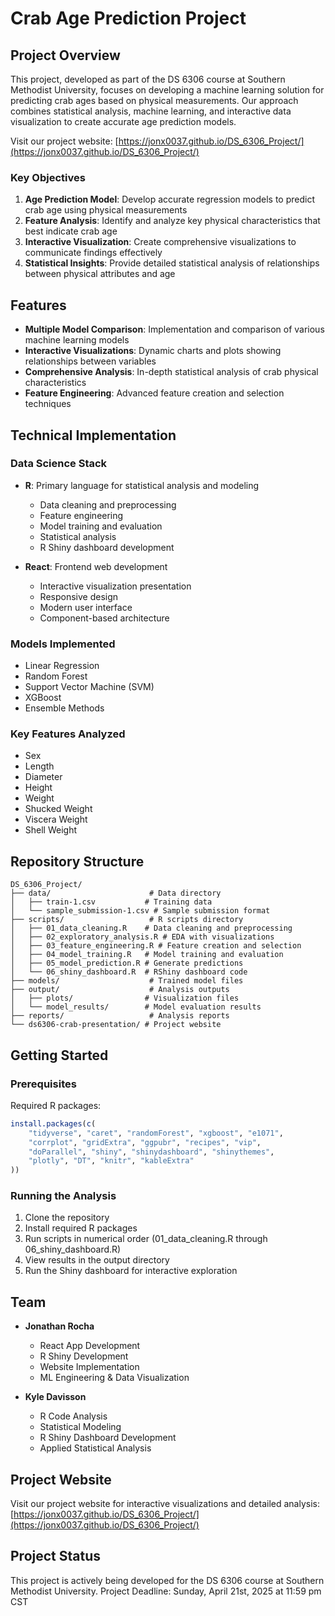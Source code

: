 # Crab Age Prediction Project

## Project Overview

This project, developed as part of the DS 6306 course at Southern Methodist University, focuses on developing a machine learning solution for predicting crab ages based on physical measurements. Our approach combines statistical analysis, machine learning, and interactive data visualization to create accurate age prediction models.

Visit our project website: [https://jonx0037.github.io/DS_6306_Project/](https://jonx0037.github.io/DS_6306_Project/)

### Key Objectives

1. **Age Prediction Model**: Develop accurate regression models to predict crab age using physical measurements
2. **Feature Analysis**: Identify and analyze key physical characteristics that best indicate crab age
3. **Interactive Visualization**: Create comprehensive visualizations to communicate findings effectively
4. **Statistical Insights**: Provide detailed statistical analysis of relationships between physical attributes and age

## Features

- **Multiple Model Comparison**: Implementation and comparison of various machine learning models
- **Interactive Visualizations**: Dynamic charts and plots showing relationships between variables
- **Comprehensive Analysis**: In-depth statistical analysis of crab physical characteristics
- **Feature Engineering**: Advanced feature creation and selection techniques

## Technical Implementation

### Data Science Stack

- **R**: Primary language for statistical analysis and modeling
  - Data cleaning and preprocessing
  - Feature engineering
  - Model training and evaluation
  - Statistical analysis
  - R Shiny dashboard development

- **React**: Frontend web development
  - Interactive visualization presentation
  - Responsive design
  - Modern user interface
  - Component-based architecture

### Models Implemented

- Linear Regression
- Random Forest
- Support Vector Machine (SVM)
- XGBoost
- Ensemble Methods

### Key Features Analyzed

- Sex
- Length
- Diameter
- Height
- Weight
- Shucked Weight
- Viscera Weight
- Shell Weight

## Repository Structure

```
DS_6306_Project/
├── data/                      # Data directory
│   ├── train-1.csv           # Training data
│   └── sample_submission-1.csv # Sample submission format
├── scripts/                   # R scripts directory
│   ├── 01_data_cleaning.R    # Data cleaning and preprocessing
│   ├── 02_exploratory_analysis.R # EDA with visualizations
│   ├── 03_feature_engineering.R # Feature creation and selection
│   ├── 04_model_training.R   # Model training and evaluation
│   ├── 05_model_prediction.R # Generate predictions
│   └── 06_shiny_dashboard.R  # RShiny dashboard code
├── models/                    # Trained model files
├── output/                    # Analysis outputs
│   ├── plots/                # Visualization files
│   └── model_results/        # Model evaluation results
├── reports/                   # Analysis reports
└── ds6306-crab-presentation/ # Project website
```

## Getting Started

### Prerequisites

Required R packages:
```r
install.packages(c(
    "tidyverse", "caret", "randomForest", "xgboost", "e1071",
    "corrplot", "gridExtra", "ggpubr", "recipes", "vip",
    "doParallel", "shiny", "shinydashboard", "shinythemes",
    "plotly", "DT", "knitr", "kableExtra"
))
```

### Running the Analysis

1. Clone the repository
2. Install required R packages
3. Run scripts in numerical order (01_data_cleaning.R through 06_shiny_dashboard.R)
4. View results in the output directory
5. Run the Shiny dashboard for interactive exploration

## Team

- **Jonathan Rocha**
  - React App Development
  - R Shiny Development
  - Website Implementation
  - ML Engineering & Data Visualization

- **Kyle Davisson**
  - R Code Analysis
  - Statistical Modeling
  - R Shiny Dashboard Development
  - Applied Statistical Analysis

## Project Website

Visit our project website for interactive visualizations and detailed analysis:
[https://jonx0037.github.io/DS_6306_Project/](https://jonx0037.github.io/DS_6306_Project/)

## Project Status

This project is actively being developed for the DS 6306 course at Southern Methodist University.
Project Deadline: Sunday, April 21st, 2025 at 11:59 pm CST
